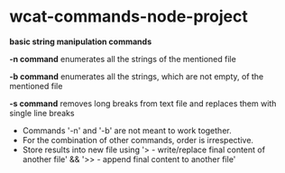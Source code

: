 # wcat-commands-node-project

**basic string manipulation commands**

**-n command** enumerates all the strings of the mentioned file

**-b command** enumerates all the strings, which are not empty, of the mentioned file

**-s command** removes long breaks from text file and replaces them with single line breaks

- Commands '-n' and '-b' are not meant to work together. 
- For the combination of other commands, order is irrespective.
- Store results into new file using '> - write/replace final content of another file' && '>> - append final content to another file'  
